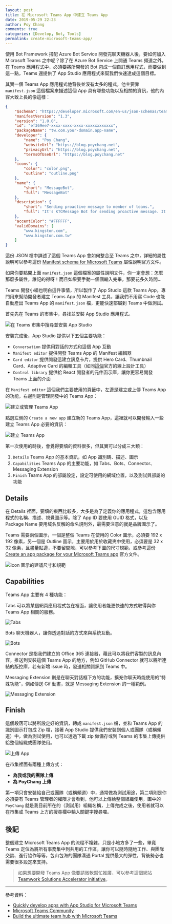 ```yaml
---
layout: post
title: 在 Microsoft Teams App 中建立 Teams App
date: 2019-05-29 22:23
author: Poy Chang
comments: true
categories: [Develop, Bot, Tools]
permalink: create-microsoft-teams-app/
---
```


使用 Bot Framework 搭配 Azure Bot Service 開發完聊天機器人後，要如何加入 Microsoft Teams 之中呢？除了在 Azure Bot Service 上開通 Teams 頻道之外，在 Teams 應用程式中，必須要將所開發的 Bot 包成一個自訂應用程式，而要做到這一點，Teams 還提供了 App Studio 應用程式來幫我們快速達成這個目標。

其實一個 Teams App 應用程式他背後並沒有太多的程式，他主要靠 `manifest.json` 這個檔案來描述這個 App 具有哪些功能以及相關的資訊，他的內容大致上長的像這樣：

```json
{
    "$schema": "https://developer.microsoft.com/en-us/json-schemas/teams/v1.3/MicrosoftTeams.schema.json",
    "manifestVersion": "1.3",
    "version": "1.0.0",
    "id": "ef369ee7-xxxx-xxxx-xxxx-xxxxxxxxxxxx",
    "packageName": "tw.com.your-domain.app-name",
    "developer": {
        "name": "Poy Chang",
        "websiteUrl": "https://blog.poychang.net",
        "privacyUrl": "https://blog.poychang.net",
        "termsOfUseUrl": "https://blog.poychang.net"
    },
    "icons": {
        "color": "color.png",
        "outline": "outline.png"
    },
    "name": {
        "short": "MessageBot",
        "full": "MessageBot"
    },
    "description": {
        "short": "Sending proactive message to member of teams.",
        "full": "It's KTCMessage Bot for sending proactive message. It's develop only version."
    },
    "accentColor": "#FFFFFF",
    "validDomains": [
        "www.kingston.com",
        "www.kingston.com.tw"
    ]
}
```

這份 JSON 檔中詳述了這個 Teams App 會如何整合至 Teams 之中，詳細的屬性說明可以參考這份 [Manifest schema for Microsoft Teams](https://docs.microsoft.com/en-us/microsoftteams/platform/resources/schema/manifest-schema?WT.mc_id=DT-MVP-5003022) 屬性說明官方文件。

如果你要點開上面 `manifest.json` 這個檔案的屬性說明文件，你一定會想：怎麼那麼多屬性，誰記的得呀！而且如果要手動一個個輸入完畢，那要花多久時間...

Teams 開發小組也明白這件事情，所以製作了 App Studio 這款 Teams App，專門用來幫助開發者建立 Teams App 的 Manifest 工具，讓我們不用寫 Code 也能自動產出 Teams App 的 `manifest.json` 檔，更能快速部屬到 Teams 中做測試。

首先先在 Teams 的市集中，尋找並安裝 App Studio 應用程式。

![在 Teams 市集中搜尋並安裝 App Studio](https://i.imgur.com/ofVqWwL.png)

安裝完成後，App Studio 提供以下五個主要功能：

- `Conversation` 提供用對話的方式和這個 App 互動
- `Manifest editor` 提供開發 Teams App 的 Manifest 編輯器
- `Card editor` 提供開發這建立訊息卡片，提供 Hero Card、Thumbnail Card、Adaptive Card 的編輯工具（如同[這個](https://acdesignerbeta.azurewebsites.net/)官方的線上設計工具）
- `Control library` 提供給 React 開發者的元件函示庫，讓你更容易開發 Teams 上面的介面

在 `Manifest editor` 這個我們主要使用的頁籤中，左邊是建立或上傳 Teams App 的功能，右邊則是管理開發中的 Teams App：

![建立或管理 Teams App](https://i.imgur.com/VGUPDHK.png)

點選左側的 `Create a new app` 建立新的 Teams App，這裡就可以開發輸入一些建立 Teams App 必要的資訊：

![建立 Teams App](https://i.imgur.com/yCuqDQ6.png)

第一次使用的時後，會覺得要填的資料很多，但其實可以分成三大類：

1. `Details` Teams App 的基本資訊，如 App 識別碼、描述、圖示
2. `Capabilities` Teams App 的主要功能，如 Tabs、Bots、Connector、Messaging Extension
3. `Finish` Teams App 的部屬設定，設定可使用的網域位置，以及測試與部屬的功能

## Details

在 Details 裡面，要填的東西比較多，大多是為了定義你的應用程式，這包含應用程式的名稱、描述、視覺圖示等。除了 App ID 要使用 GUID 格式，以及 Package Name 要用域名反解的命名規則外，最需要注意的就是品牌圖示了。

Teams 需要兩個圖示，一個是整個 Teams 在使用的 Color 圖示，必須要 192 x 192 像素，另一個是 Outline 圖示，主要用於用於收藏夾中使用，必須要是 32 x 32 像素，且盡量貼邊，不要留間隙，可以參考下圖的尺寸規範，或參考這份 [Create an app package for your Microsoft Teams app](https://docs.microsoft.com/en-us/microsoftteams/platform/concepts/apps/apps-package?WT.mc_id=DT-MVP-5003022) 官方文件。

![Icon 圖示的建議尺寸和規範](https://i.imgur.com/GA0xLQy.png)

## Capabilities

Teams App 主要有 4 種功能：

Tabs 可以將某個網頁應用程式包在裡面，讓使用者能更快速的方式取得與你 Teams App 相關的服務。

![Tabs](https://i.imgur.com/TkC5rgI.png)

Bots 聊天機器人，讓你透過對話的方式來與系統互動。

![Bots](https://i.imgur.com/igUy7I8.png)

Connector 是指我們建立的 Office 365 連接器，藉此可以將我們客製的訊息內容，推送到安裝這個 Teams App 的地方，例如 GitHub Connector 就可以將所連結的版控庫，若有新增 issue 時，發送相關資訊到 Teams 中。

Messaging Extension 則是在聊天對話框下方的功能，擴充你聊天時能使用的"特殊功能"，例如傳送 Gif 動畫，就是 Messaging Extension 的一種範例。

![Messaging Extension](https://i.imgur.com/XH44Vvn.png)

## Finish

這個段落可以將所設定好的資訊，轉成 `manifest.json` 檔，並和 Teams App 的識別圖示打包成 Zip 檔，接著 App Studio 提供我們安裝到個人或團隊（或稱頻道）中，做為測試使用，也可以透過下載 zip 做備存或到 Teams 的市集上傳提供給整個組織或團隊使用。

![上傳 App](https://i.imgur.com/eqUaibp.png)

在市集裡面有兩種上傳方式：

- **為我或我的團隊上傳**
- **為 PoyChang 上傳**

第一項只會安裝給自己或團隊（或稱頻道）中，通常做為測試用途，第二項則是你必須要有 Teams 管理者的權限才會看到，他可以上傳給整個組織使用，圖中的 `PoyChang` 就是我目前所在的（測試用）組織名稱，上傳完成之後，使用者就可以在市集或 Teams 上方的搜尋欄中輸入關鍵字搜尋囉。

## 後記

整個建立 Microsoft Teams App 的流程不複雜，只是小地方多了一些，畢竟 Teams 定位為將所有事務集中到共用的工作區，讓你可以隨時隨地工作、與團隊交談、進行協作等等，包山包海的團隊溝通 Portal 提供最大的彈性，背後勢必也需要很多設定來支持。

>如果想要開發 Teams App 像要請微軟幫忙推廣，可以參考這個網站[Teamwork Solutions Accelerator initiative](https://www.microsoft.com/microsoft-365/partners/teamwork/solutions-accelerator)。

----------

參考資料：

* [Quickly develop apps with App Studio for Microsoft Teams](https://docs.microsoft.com/zh-tw/microsoftteams/platform/get-started/get-started-app-studio?WT.mc_id=DT-MVP-5003022)
* [Microsoft Teams Community](https://developer.microsoft.com/en-us/microsoft-teams/docs)
* [Build the ultimate team hub with Microsoft Teams](https://www.slideshare.net/MSTechCommunity/build-the-ultimate-team-hub-with-microsoft-teams)
